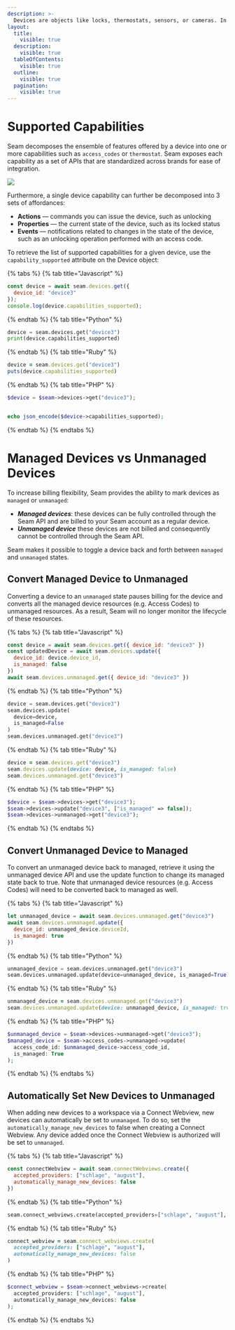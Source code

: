 ```yaml
---
description: >-
  Devices are objects like locks, thermostats, sensors, or cameras. In the Seam API, Devices have capabilities that describe the functions they can perform, as well as online and managed status.
layout:
  title:
    visible: true
  description:
    visible: true
  tableOfContents:
    visible: true
  outline:
    visible: true
  pagination:
    visible: true
---
```


# Supported Capabilities

Seam decomposes the ensemble of features offered by a device into one or more capabilities such as `access_codes` or `thermostat`. Seam exposes each capability as a set of APIs that are standardized across brands for ease of integration.

![](<../.gitbook/assets/image (10).png>)

Furthermore, a single device capability can further be decomposed into 3 sets of affordances:

* **Actions** — commands you can issue the device, such as unlocking
* **Properties** — the current state of the device, such as its locked status
* **Events** — notifications related to changes in the state of the device, such as an unlocking operation performed with an access code.

To retrieve the list of supported capabilities for a given device, use the `capability_supported` attribute on the Device object:

<!-- CODE INJECT START
Get a device and print out the capability_supported property of this device

e.g. in python you could do:
```python
device = seam.devices.get("some_device_uuid")
print(device.capability_supported)
```
-->
{% tabs %}
{% tab title="Javascript" %}
```javascript
const device = await seam.devices.get({
  device_id: "device3"
});
console.log(device.capabilities_supported);
```
{% endtab %}
{% tab title="Python" %}
```python
device = seam.devices.get("device3")
print(device.capabilities_supported)
```
{% endtab %}
{% tab title="Ruby" %}
```ruby
device = seam.devices.get("device3")
puts(device.capabilities_supported)
```
{% endtab %}
{% tab title="PHP" %}
```php
$device = $seam->devices->get("device3");


echo json_encode($device->capabilities_supported);
```
{% endtab %}
{% endtabs %}
<!-- CODE INJECT END -->




# Managed Devices vs Unmanaged Devices

To increase billing flexibility, Seam provides the ability to mark devices as `managed` or `unmanaged`:

- ***Managed devices***: these devices can be fully controlled through the Seam API and are billed to your Seam account as a regular device.
- ***Unmanaged device*** these devices are not billed and consequently cannot be controlled through the Seam API.

Seam makes it possible to toggle a device back and forth between `managed` and `unmanaged` states.

## Convert Managed Device to Unmanaged
Converting a device to an `unmanaged` state pauses billing for the device and converts all the managed device resources (e.g. Access Codes) to unmanaged resources. As a result, Seam will no longer monitor the lifecycle of these resources. 

<!-- CODE INJECT START
Get a device and convert it to an unmanaged device, then use the unmanaged device get call to retrieve it

e.g. in python you could do:
```python
device = seam.devices.get("some_device_uuid")
seam.devices.update(
  device=some_device, 
  is_managed=False
  )
seam.devices.unmanaged.get("some_device_uuid")
```
-->
{% tabs %}
{% tab title="Javascript" %}
```javascript
const device = await seam.devices.get({ device_id: "device3" })
const updatedDevice = await seam.devices.update({
  device_id: device.device_id,
  is_managed: false
})
await seam.devices.unmanaged.get({ device_id: "device3" })
```
{% endtab %}
{% tab title="Python" %}
```python
device = seam.devices.get("device3")
seam.devices.update(
  device=device, 
  is_managed=False
)
seam.devices.unmanaged.get("device3")
```
{% endtab %}
{% tab title="Ruby" %}
```ruby
device = seam.devices.get("device3")
seam.devices.update(device: device, is_managed: false)
seam.devices.unmanaged.get("device3")
```
{% endtab %}
{% tab title="PHP" %}
```php
$device = $seam->devices->get("device3");
$seam->devices->update("device3", ["is_managed" => false]);
$seam->devices->unmanaged->get("device3");
```
{% endtab %}
{% endtabs %}
<!-- CODE INJECT END -->


## Convert Unmanaged Device to Managed
To convert an unmanaged device back to managed, retrieve it using the unmanaged device API and use the update function to change its managed state back to true. Note that unmanaged device resources (e.g. Access Codes) will need to be converted back to managed as well.


<!-- CODE INJECT START
Get an unmanaged device and convert it to a managed device

e.g. in python you could do:
```python
unmanaged_device = seam.devices.unmanaged.get("some_device_uuid")
seam.devices.unmanaged.update(device=unmanaged_device, is_managed=True)
```
-->
{% tabs %}
{% tab title="Javascript" %}
```javascript
let unmanaged_device = await seam.devices.unmanaged.get("device3")
await seam.devices.unmanaged.update({
  device_id: unmanaged_device.deviceId, 
  is_managed: true
})

```
{% endtab %}
{% tab title="Python" %}
```python
unmanaged_device = seam.devices.unmanaged.get("device3")
seam.devices.unmanaged.update(device=unmanaged_device, is_managed=True)
```
{% endtab %}
{% tab title="Ruby" %}
```ruby
unmanaged_device = seam.devices.unmanaged.get("device3")
seam.devices.unmanaged.update(device: unmanaged_device, is_managed: true)
```
{% endtab %}
{% tab title="PHP" %}
```php
$unmanaged_device = $seam->devices->unmanaged->get("device3");
$managed_device = $seam->access_codes->unmanaged->update(
  access_code_id: $unmanaged_device->access_code_id,
  is_managed: True
);
```
{% endtab %}
{% endtabs %}
<!-- CODE INJECT END -->

## Automatically Set New Devices to Unmanaged
When adding new devices to a workspace via a Connect Webview, new devices can automatically be set to `unmanaged`. To do so, set the `automatically_manage_new_devices` to false when creating a Connect Webview. Any device added once the Connect Webview is authorized will be set to `unmanaged`.


<!-- CODE INJECT START
Create a Connect Webview and set automatically_manage_new_devices to false

e.g. in python you could do:
```python
seam.connect_webviews.create(accepted_providers=["schlage", "august"], automatically_manage_new_devices=False)
```
-->
{% tabs %}
{% tab title="Javascript" %}
```javascript
const connectWebview = await seam.connectWebviews.create({
  accepted_providers: ["schlage", "august"], 
  automatically_manage_new_devices: false
})
```
{% endtab %}
{% tab title="Python" %}
```python
seam.connect_webviews.create(accepted_providers=["schlage", "august"], automatically_manage_new_devices=False)
```
{% endtab %}
{% tab title="Ruby" %}
```ruby
connect_webview = seam.connect_webviews.create(
  accepted_providers: ["schlage", "august"], 
  automatically_manage_new_devices: false
)
```
{% endtab %}
{% tab title="PHP" %}
```php
$connect_webview = $seam->connect_webviews->create(
  accepted_providers: ["schlage", "august"], 
  automatically_manage_new_devices: false
);
```
{% endtab %}
{% endtabs %}
<!-- CODE INJECT END -->